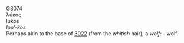 G3074  
λύκος  
lukos  
*loo‘-kos*  
Perhaps akin to the base of [3022](g3022) (from the *whitish* hair); a
*wolf:* - wolf.  
